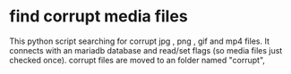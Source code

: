 # find corrupt media files
This python script searching for corrupt jpg , png , gif and mp4 files.
It connects with an mariadb database and read/set flags (so media files just checked once).
corrupt files are moved to an folder named "corrupt",
